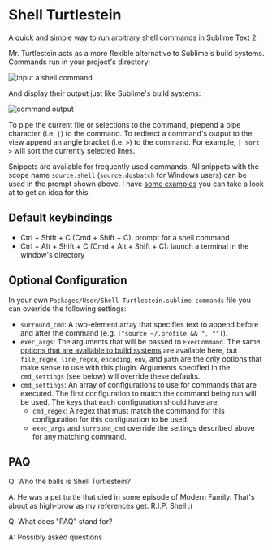 Shell Turtlestein
=================

A quick and simple way to run arbitrary shell commands in Sublime Text 2.

Mr. Turtlestein acts as a more flexible alternative to Sublime's build systems.
Commands run in your project's directory:

![input a shell command](https://img.skitch.com/20120207-m5g6dkrbhj2ed9pt9wn42rg7yc.jpg)

And display their output just like Sublime's build systems:

![command output](https://img.skitch.com/20120207-e4wwrfr7s8tyds7rptfesxi65p.jpg)

To pipe the current file or selections to the command, prepend a pipe character
(i.e. `|`) to the command.  To redirect a command's output to the view append an
angle bracket (i.e. `>`) to the command.  For example, `| sort >` will sort the
currently selected lines.

Snippets are available for frequently used commands.  All snippets with the
scope name `source.shell` (`source.dosbatch` for Windows users) can be used in
the prompt shown above.  I have
[some examples](https://github.com/misfo/Sublime-Packages/tree/master/User/Snippets/Shell)
you can take a look at to get an idea for this.


Default keybindings
-------------------
* Ctrl + Shift + C (Cmd + Shift + C): prompt for a shell command
* Ctrl + Alt + Shift + C (Cmd + Alt + Shift + C): launch a terminal in the
  window's directory


Optional Configuration
----------------------
In your own `Packages/User/Shell Turtlestein.sublime-commands` file you can
override the following settings:

  * `surround_cmd`: A two-element array that specifies text to append before and
    after the command (e.g. `["source ~/.profile && ", ""]`).
  * `exec_args`: The arguments that will be passed to `ExecCommand`.
    The same
    [options that are available to build systems](http://sublimetext.info/docs/en/reference/build_systems.html)
    are available here, but `file_regex`, `line_regex`, `encoding`, `env`, and
    `path` are the only options that make sense to use with this plugin.
    Arguments specified in the `cmd_settings` (see below) will override these
    defaults.
  * `cmd_settings`: An array of configurations to use for commands that are
  	executed.  The first configuration to match the command being run will be
  	used.  The keys that each configuration should have are:
  	* `cmd_regex`: A regex that must match the command for this configuration
  	  for this configuration to be used.
  	* `exec_args` and `surround_cmd` override the settings described above for
      any matching command.


PAQ
---
Q: Who the balls is Shell Turtlestein?

A: He was a pet turtle that died in some episode of Modern Family.  That's about
   as high-brow as my references get.  R.I.P. Shell :(

Q: What does "PAQ" stand for?

A: Possibly asked questions